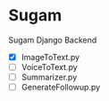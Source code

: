 # Sugam
Sugam Django Backend

- [X] ImageToText.py
- [ ] VoiceToText.py
- [ ] Summarizer.py
- [ ] GenerateFollowup.py